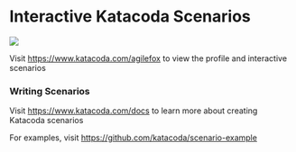 # Interactive Katacoda Scenarios

[![](http://shields.katacoda.com/katacoda/agilefox/count.svg)](https://www.katacoda.com/agilefox "Get your profile on Katacoda.com")

Visit https://www.katacoda.com/agilefox to view the profile and interactive scenarios

### Writing Scenarios
Visit https://www.katacoda.com/docs to learn more about creating Katacoda scenarios

For examples, visit https://github.com/katacoda/scenario-example

